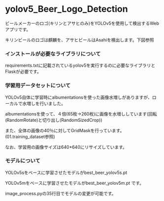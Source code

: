 # yolov5_Beer_Logo_Detection

ビールメーカーのロゴ(キリンとアサヒのみ)をYOLOv5を使用して検出するWebアプリです。

キリンビールのロゴは麒麟を、アサヒビールはAsahiを検出します。下図参照

### インストールが必要なライブラリについて
requirements.txtに記載されているyolov5を実行するのに必要なライブラリとFlaskが必要です。

### 学習用データセットについて
YOLOv5自体に学習時にalbumentationsを使った画像水増しがありますが、ローカルで水増しを行いました。

albumentationsを使って、４倍(65枚→260枚)に画像を水増ししています(回転(RandomRotate)と切り出し(RandomSizedCrop))

また、全体の画像の40％に対してGridMaskを行っています。(01.training_dataset参照)

なお、学習用の画像サイズは640*640にリサイズしています。

### モデルについて
YOLOv5sをベースに学習させたモデルがbest_beer_yolov5s.pt

YOLOv5mをベースに学習させたモデルがbest_beer_yolov5m.pt です。

image_process.pyの35行目でモデルの変更が可能です。


